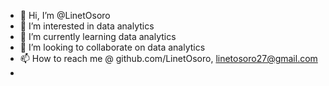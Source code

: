 - 👋 Hi, I’m @LinetOsoro
- 👀 I’m interested in data analytics
- 🌱 I’m currently learning data analytics
- 💞️ I’m looking to collaborate on data analytics
- 📫 How to reach me @ github.com/LinetOsoro, linetosoro27@gmail.com
- 

<!---
LinetOsoro/LinetOsoro is a ✨ special ✨ repository because its `README.md` (this file) appears on your GitHub profile.
You can click the Preview link to take a look at your changes.
--->
